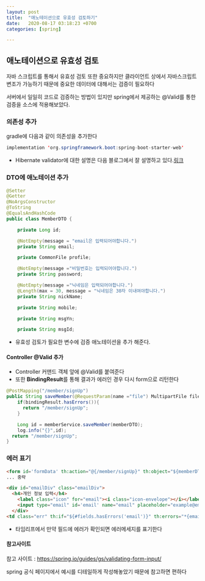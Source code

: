 ```yaml
---
layout: post
title:  "애노테이션으로 유효성 검토하기"
date:   2020-08-17 03:18:23 +0700
categories: [spring]

---
```


## 애노테이션으로 유효성 검토

자바 스크립트를 통해서 유효성 검토 또한 중요하지만 클라이언트 상에서 자바스크립트 변조가 가능하기 때문에 중요한 데이터에 대해서는 검증이 필요하다

서버에서 일일히 코드로 검증하는 방법이 있지만 spring에서 제공하는 @Valid를 통한 검증을 소스에 적용해보았다.



### 의존성 추가

gradle에 다음과 같이 의존성을 추가한다

```java
implementation 'org.springframework.boot:spring-boot-starter-web'
```

- Hibernate validator에 대한 설명은 다음 블로그에서 잘 설명하고 있다.[링크](https://www.popit.kr/javabean-validation%EA%B3%BC-hibernate-validator-%EA%B7%B8%EB%A6%AC%EA%B3%A0-spring-boot/) 



### DTO에 애노테이션 추가

```java
@Setter
@Getter
@NoArgsConstructor
@ToString
@EqualsAndHashCode
public class MemberDTO {

    private Long id;

    @NotEmpty(message = "email은 입력되어야합니다.")
    private String email;

    private CommonFile profile;

    @NotEmpty(message ="비밀번호는 입력되어야합니다.")
    private String password;

    @NotEmpty(message ="닉네임은 입력되어야합니다.")
    @Length(max = 30, message = "닉네임은 30자 이내여야합니다.")
    private String nickName;

    private String mobile;

    private String msgYn;

    private String msgId;
```

- 유효성 검토가 필요한 변수에 검증 애노테이션을 추가 해준다.

  

#### Controller @Valid 추가

- Controller 커맨드 객체 앞에 @Valid를 붙여준다
- 또한 **BindingResult**를 통해 결과가 에러인 경우 다시 form으로 리턴한다

```java
@PostMapping("/member/signUp")
public String saveMember(@RequestParam(name ="file") MultipartFile file, @Valid MemberDTO memberDTO, BindingResult bindingResult) throws Exception{
    if(bindingResult.hasErrors()){
      return "/member/signUp";
    }

    Long id = memberService.saveMember(memberDTO);
    log.info("{}",id);
  return "/member/signUp";
}
```

#### 

### 에러 표기

```html
<form id='formData' th:action="@{/member/signUp}" th:object="${memberDTO}" method="post" enctype="multipart/form-data">
... 중략

<div id="emailDiv" class="emailDiv">
  <h4>개인 정보 입력</h4>
    <label class="icon" for="email"><i class="icon-envelope"></i></label>
    <input type="email" id='email' name="email" placeholder="example@email.com"/>
  </div>
<td class="err" th:if="${#fields.hasErrors('email')}" th:errors="*{email}">email Error</td>
```

- 타임리프에서 만약 필드에 에러가 확인되면 에러메세지를 표기한다



####	참고사이트

참고 사이트 : https://spring.io/guides/gs/validating-form-input/

spring 공식 페이지에서 예시를 디테일하게 작성해놓았기 때문에 참고하면 편하다



